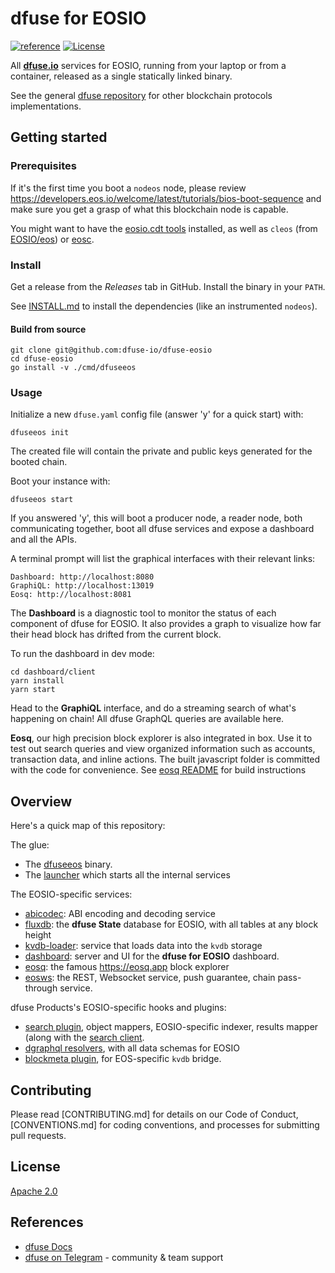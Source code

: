 # dfuse for EOSIO
[![reference](https://img.shields.io/badge/godoc-reference-5272B4.svg?style=flat-square)](https://pkg.go.dev/github.com/dfuse-io/dfuse-eosio)
[![License](https://img.shields.io/badge/License-Apache%202.0-blue.svg)](https://opensource.org/licenses/Apache-2.0)

All **[dfuse.io](https://dfuse.io)** services for EOSIO, running from your
laptop or from a container, released as a single statically linked
binary.

See the general [dfuse repository](https://github.com/dfuse-io/dfuse)
for other blockchain protocols implementations.


## Getting started

### Prerequisites

If it's the first time you boot a `nodeos` node, please review
https://developers.eos.io/welcome/latest/tutorials/bios-boot-sequence
and make sure you get a grasp of what this blockchain node is capable.

You might want to have the [eosio.cdt tools](https://github.com/EOSIO/eosio.cdt)
installed, as well as `cleos` (from [EOSIO/eos](https://github.com/EOSIO/eos)) or
[eosc](https://github.com/eoscanada/eosc/releases).

### Install

Get a release from the _Releases_ tab in GitHub. Install the binary in your `PATH`.

See [INSTALL.md](INSTALL.md) to install the dependencies (like an instrumented `nodeos`).


#### Build from source

```
git clone git@github.com:dfuse-io/dfuse-eosio
cd dfuse-eosio
go install -v ./cmd/dfuseeos
```


### Usage

Initialize a new `dfuse.yaml` config file (answer 'y' for a quick start) with:

    dfuseeos init

The created file will contain the private and public keys generated
for the booted chain.

Boot your instance with:

    dfuseeos start

If you answered 'y', this will boot a producer node, a reader node,
both communicating together, boot all dfuse services and expose a
dashboard and all the APIs.

A terminal prompt will list the graphical interfaces with their relevant links:

    Dashboard: http://localhost:8080
    GraphiQL: http://localhost:13019
    Eosq: http://localhost:8081

The **Dashboard** is a diagnostic tool to monitor the status of each
component of dfuse for EOSIO. It also provides a graph to visualize how far
their head block has drifted from the current block.

To run the dashboard in dev mode:

    cd dashboard/client
    yarn install
    yarn start

Head to the **GraphiQL** interface, and do a streaming search of
what's happening on chain! All dfuse GraphQL queries are available here.

**Eosq**, our high precision block explorer is also integrated in box.
Use it to test out search queries and view organized information
such as accounts, transaction data, and inline actions.
The built javascript folder is committed with the code for convenience.
See [eosq README](eosq/README.md) for build instructions


## Overview


Here's a quick map of this repository:

The glue:
* The [dfuseeos](./cmd/dfuseeos) binary.
* The [launcher](./launcher) which starts all the internal services

The EOSIO-specific services:
* [abicodec](./abicodec): ABI encoding and decoding service
* [fluxdb](./fluxdb): the **dfuse State** database for EOSIO, with all tables at any block height
* [kvdb-loader](./kvdb-loader): service that loads data into the `kvdb` storage
* [dashboard](./dashboard): server and UI for the **dfuse for EOSIO** dashboard.
* [eosq](./eosq): the famous https://eosq.app block explorer
* [eosws](./eosws): the REST, Websocket service, push guarantee, chain pass-through service.

dfuse Products's EOSIO-specific hooks and plugins:
* [search plugin](./search), object mappers, EOSIO-specific indexer, results mapper (along with the [search client](./search-client).
* [dgraphql resolvers](./dgraphql), with all data schemas for EOSIO
* [blockmeta plugin](./blockmeta), for EOS-specific `kvdb` bridge.


## Contributing

Please read [CONTRIBUTING.md] for details on our Code of Conduct, [CONVENTIONS.md] for coding conventions, and processes for submitting pull requests.

## License

[Apache 2.0](LICENSE)

## References

- [dfuse Docs](https://docs.dfuse.io)
- [dfuse on Telegram](https://t.me/dfuseAPI) - community & team support
